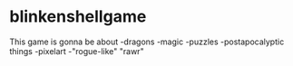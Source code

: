 # blinkenshellgame

This game is gonna be about
  -dragons
  -magic
  -puzzles
  -postapocalyptic things
  -pixelart
  -"rogue-like" "rawr"

